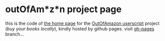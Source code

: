 # outOfAm\*z\*n project page
this is the code  of [the home page](http://sycom.github.io/outOfAm-z-n/) for the [OutOfAmazon userscript](https://git.framasoft.org/sycom/userScripts/tree/OoA)  project (*buy your books locally*), kindly hosted by github pages. visit [gh-pages](https://github.com/sycom/outOfAm-z-n/tree/gh-pages) branch...

